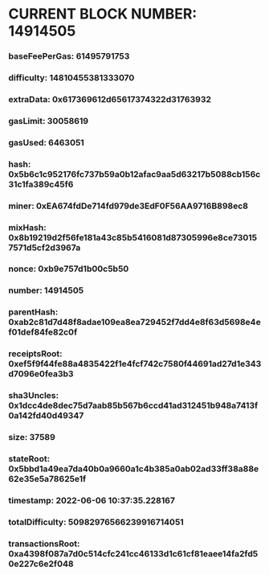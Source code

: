 # CURRENT BLOCK NUMBER: 14914505

### baseFeePerGas: 61495791753
### difficulty: 14810455381333070
### extraData: 0x617369612d65617374322d31763932
### gasLimit: 30058619
### gasUsed: 6463051
### hash: 0x5b6c1c952176fc737b59a0b12afac9aa5d63217b5088cb156c31c1fa389c45f6
### miner: 0xEA674fdDe714fd979de3EdF0F56AA9716B898ec8
### mixHash: 0x8b19219d2f56fe181a43c85b5416081d87305996e8ce730157571d5cf2d3967a
### nonce: 0xb9e757d1b00c5b50
### number: 14914505
### parentHash: 0xab2c81d7d48f8adae109ea8ea729452f7dd4e8f63d5698e4ef01def84fe82c0f
### receiptsRoot: 0xef5f9f44fe88a4835422f1e4fcf742c7580f44691ad27d1e343d7096e0fea3b3
### sha3Uncles: 0x1dcc4de8dec75d7aab85b567b6ccd41ad312451b948a7413f0a142fd40d49347
### size: 37589
### stateRoot: 0x5bbd1a49ea7da40b0a9660a1c4b385a0ab02ad33ff38a88e62e35e5a78625e1f
### timestamp: 2022-06-06 10:37:35.228167
### totalDifficulty: 50982976566239916714051
### transactionsRoot: 0xa4398f087a7d0c514cfc241cc46133d1c61cf81eaee14fa2fd50e227c6e2f048
